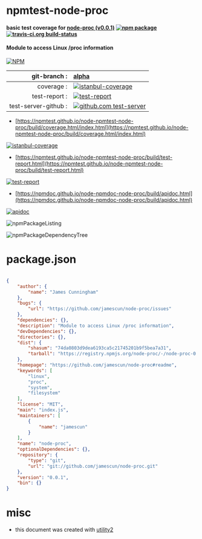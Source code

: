 # npmtest-node-proc

#### basic test coverage for  [node-proc (v0.0.1)](https://github.com/jamescun/node-proc#readme)  [![npm package](https://img.shields.io/npm/v/npmtest-node-proc.svg?style=flat-square)](https://www.npmjs.org/package/npmtest-node-proc) [![travis-ci.org build-status](https://api.travis-ci.org/npmtest/node-npmtest-node-proc.svg)](https://travis-ci.org/npmtest/node-npmtest-node-proc)

#### Module to access Linux /proc information

[![NPM](https://nodei.co/npm/node-proc.png?downloads=true&downloadRank=true&stars=true)](https://www.npmjs.com/package/node-proc)

| git-branch : | [alpha](https://github.com/npmtest/node-npmtest-node-proc/tree/alpha)|
|--:|:--|
| coverage : | [![istanbul-coverage](https://npmtest.github.io/node-npmtest-node-proc/build/coverage.badge.svg)](https://npmtest.github.io/node-npmtest-node-proc/build/coverage.html/index.html)|
| test-report : | [![test-report](https://npmtest.github.io/node-npmtest-node-proc/build/test-report.badge.svg)](https://npmtest.github.io/node-npmtest-node-proc/build/test-report.html)|
| test-server-github : | [![github.com test-server](https://npmtest.github.io/node-npmtest-node-proc/GitHub-Mark-32px.png)](https://npmtest.github.io/node-npmtest-node-proc/build/app/index.html) | | build-artifacts : | [![build-artifacts](https://npmtest.github.io/node-npmtest-node-proc/glyphicons_144_folder_open.png)](https://github.com/npmtest/node-npmtest-node-proc/tree/gh-pages/build)|

- [https://npmtest.github.io/node-npmtest-node-proc/build/coverage.html/index.html](https://npmtest.github.io/node-npmtest-node-proc/build/coverage.html/index.html)

[![istanbul-coverage](https://npmtest.github.io/node-npmtest-node-proc/build/screenCapture.buildCi.browser.%252Ftmp%252Fbuild%252Fcoverage.lib.html.png)](https://npmtest.github.io/node-npmtest-node-proc/build/coverage.html/index.html)

- [https://npmtest.github.io/node-npmtest-node-proc/build/test-report.html](https://npmtest.github.io/node-npmtest-node-proc/build/test-report.html)

[![test-report](https://npmtest.github.io/node-npmtest-node-proc/build/screenCapture.buildCi.browser.%252Ftmp%252Fbuild%252Ftest-report.html.png)](https://npmtest.github.io/node-npmtest-node-proc/build/test-report.html)

- [https://npmdoc.github.io/node-npmdoc-node-proc/build/apidoc.html](https://npmdoc.github.io/node-npmdoc-node-proc/build/apidoc.html)

[![apidoc](https://npmdoc.github.io/node-npmdoc-node-proc/build/screenCapture.buildCi.browser.%252Ftmp%252Fbuild%252Fapidoc.html.png)](https://npmdoc.github.io/node-npmdoc-node-proc/build/apidoc.html)

![npmPackageListing](https://npmtest.github.io/node-npmtest-node-proc/build/screenCapture.npmPackageListing.svg)

![npmPackageDependencyTree](https://npmtest.github.io/node-npmtest-node-proc/build/screenCapture.npmPackageDependencyTree.svg)



# package.json

```json

{
    "author": {
        "name": "James Cunningham"
    },
    "bugs": {
        "url": "https://github.com/jamescun/node-proc/issues"
    },
    "dependencies": {},
    "description": "Module to access Linux /proc information",
    "devDependencies": {},
    "directories": {},
    "dist": {
        "shasum": "74da0803d9dea6193ca5c21745201b9f5bea7a31",
        "tarball": "https://registry.npmjs.org/node-proc/-/node-proc-0.0.1.tgz"
    },
    "homepage": "https://github.com/jamescun/node-proc#readme",
    "keywords": [
        "linux",
        "proc",
        "system",
        "filesystem"
    ],
    "license": "MIT",
    "main": "index.js",
    "maintainers": [
        {
            "name": "jamescun"
        }
    ],
    "name": "node-proc",
    "optionalDependencies": {},
    "repository": {
        "type": "git",
        "url": "git://github.com/jamescun/node-proc.git"
    },
    "version": "0.0.1",
    "bin": {}
}
```



# misc
- this document was created with [utility2](https://github.com/kaizhu256/node-utility2)
